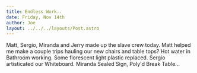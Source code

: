 ```yaml
---
title: Endless Work..
date: Friday, Nov 14th
author: Joe
layout: ../../../layouts/Post.astro
---
```


Matt, Sergio, Miranda and Jerry made up the slave crew today.  Matt helped me make a couple trips hauling our new chairs and table tops? Hot water in Bathroom working. Some florescent light plastic replaced.  Sergio artisticated our Whiteboard. Miranda Sealed Sign,  Poly'd Break Table...
